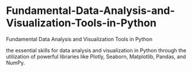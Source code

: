 # Fundamental-Data-Analysis-and-Visualization-Tools-in-Python
Fundamental Data Analysis and Visualization Tools in Python

the essential skills for data analysis and visualization in Python through the utilization of powerful libraries like Plotly, Seaborn, Matplotlib, Pandas, and NumPy.

